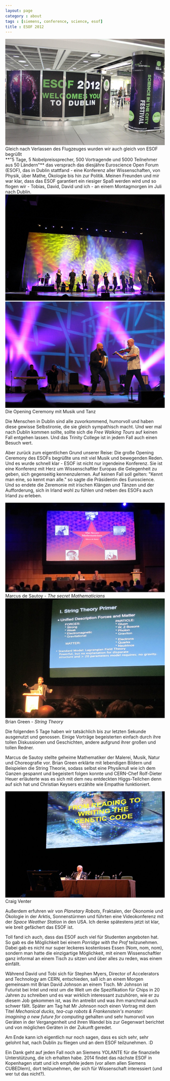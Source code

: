 ```yaml
---
layout: page
category : about
tags : [siemens, conference, science, esof]
title : ESOF 2012
---
```


<div class="imageleft">
    <a href="/assets/img/esof1.jpg"><img src="/assets/img/esof1.jpg"></a>
	Gleich nach Verlassen des Flugzeuges wurden wir auch gleich von ESOF begrüßt
</div>
**"5 Tage, 5 Nobelpreissprecher, 500 Vortragende und 5000 Teilnehmer aus 50 Ländern"** das versprach das diesjähre Euroscience Open Forum (ESOF), das in Dublin stattfand - eine Konferenz aller Wissenschaften, von Physik, über Mathe, Ökologie bis hin zur Politik.
Meinen Freunden und mir war klar, dass das ESOF garantiert ein riesiger Spaß werden wird und so flogen wir - Tobias, David, David und ich - an einem Montagmorgen im Juli nach Dublin.

<div class="imageleft">
    <a href="/assets/img/esof2a.jpg"><img src="/assets/img/esof2a.jpg"></a>
    <a href="/assets/img/esof2b.jpg"><img src="/assets/img/esof2b.jpg"></a>
    Die Opening Ceremony mit Musik und Tanz
</div>

Die Menschen in Dublin sind alle zuvorkommend, humorvoll und haben diese gewisse Selbstironie, die sie gleich sympathisch macht.
Und wer mal nach Dublin kommen sollte, sollte sich die _Free Walking Tours_ auf keinen Fall entgehen lassen. Und das Trinity College ist in jedem Fall auch einen Besuch wert.

Aber zurück zum eigentlichen Grund unserer Reise: Die große Opening Ceremony des ESOFs begrüßte uns mit viel Musik und bewegenden Reden. Und es wurde schnell klar - ESOF ist nicht nur irgendeine Konferenz.
Sie ist eine Konferenz mit Herz um Wissenschaftler Europas die Gelegenheit zu geben, sich gegenseitig kennenzulernen. Auf keinen Fall soll gelten: "Kennt man eine, so kennt man alle." so sagte die Präsidentin des Euroscience.
Und so endete die Zeremonie mit irischen Klängen und Tänzen und der Aufforderung, sich in Irland wohl zu fühlen und neben des ESOFs auch
Irland zu erleben.

<div class="imageleft">
    <a href="/assets/img/esof3a.jpg"><img src="/assets/img/esof3a.jpg"></a>
    Marcus de Sautoy - <i>The secret Mathematicians</i>
</div>
<div class="imageleft">
    <a href="/assets/img/esof3b.jpg"><img src="/assets/img/esof3b.jpg"></a>
    Brian Green - <i>String Theory</i>
</div>

Die folgenden 5 Tage haben wir tatsächlich bis zur letzten Sekunde ausgenutzt und genossen.
Einige Vorträge begeisterten einfach durch ihre tollen Diskussionen und Geschichten, andere aufgrund ihrer großen und tollen Redner.

Marcus de Sautoy stellte geheime Mathematiker der Malerei, Musik, Natur und Choreografie vor. Brian Green erklärte mit lebendigen Bildern und Beispielen die String Theorie, sodass selbst eine Physiknull wie ich dem Ganzen gespannt und begeistert folgen konnte und CERN-Chef Rolf-Dieter Heuer erläuterte was es sich mit dem neu entdeckten Higgs-Teilchen denn auf sich hat und Christian Keysers erzählte wie Empathie funktioniert.

<div class="imageleft">
    <a href="/assets/img/esof4.jpg"><img src="/assets/img/esof4.jpg"></a>
    Craig Venter
</div>

Außerdem erfuhren wir von _Planetary Robots_, Fraktalen, der Ökonomie und Ökologie in der Arktis, Sonnenstürmen und führten eine Videokonferenz mit der _Space Weather Station_ in den USA. Ich denke spätestens jetzt ist klar, wie breit gefächert das ESOF ist.

Toll fand ich auch, dass das ESOF auch viel für Studenten angeboten hat. So gab es die Möglichkeit bei einem _Porridge with the Prof_ teilzunehmen. Dabei gab es nicht nur super leckeres kostenloses Essen (Nom, nom, nom), sondern man hatte die einzigartige Möglichkeit, mit einem Wissenschaftler ganz informal an einem Tisch zu sitzen und über alles zu reden, was einem einfällt.

Während David und Tobi sich für Stephen Myers, Director of Accelerators and Technology am CERN, entschieden, saß ich an einem Morgen gemeinsam mit Brian David Johnson an einem Tisch. Mr Johnson ist Futurist bei Intel und reist um die Welt um die Spezifikation für Chips in 20 Jahren zu schreiben und es war wirklich interessant zuzuhören, wie er zu diesem Job gekommen ist, was ihn antreibt und was ihm manchmal auch schwer fällt.
Später am Tag hat Mr Johnson noch einen Vortrag mit dem Titel _Mechanical ducks, tea-cup robots & Frankenstein's monster: imagining a new future for computing_ gehalten und sehr humorvoll von Geräten in der Vergangenheit und ihren Wandel bis zur Gegenwart berichtet und von möglichen Geräten in der Zukunft geredet.

Am Ende kann ich eigentlich nur noch sagen, dass es sich sehr, sehr gelohnt hat, nach Dublin zu fliegen und an dem ESOF teilzunehmen. :D

Ein Dank geht auf jeden Fall noch an Siemens YOLANTE für die finanzielle Unterstützung, die ich erhalten habe.
2014 findet das nächste ESOF in Kopenhagen statt und ich empfehle jedem (vor allem allen Siemens CUBEDlern), dort teilzunehmen, der sich für Wissenschaft interessiert (und wer tut das nicht?).



